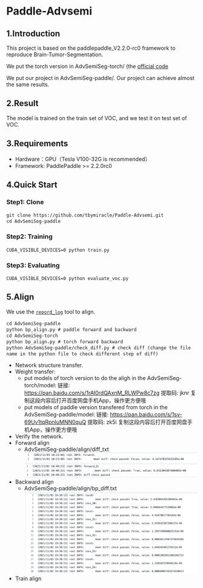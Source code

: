 # Paddle-Advsemi

## 1.Introduction
This project is based on the paddlepaddle_V2.2.0-rc0 framework to reproduce Brain-Tumor-Segmentation. 

We put the torch version in AdvSemiSeg-torch/ (the [official code](https://github.com/hfslyc/AdvSemiSeg)

We put our project in AdvSemiSeg-paddle/. Our project can achieve almost the same results. 
## 2.Result

The model is trained on the train set of VOC, and we test it on test set of VOC.

<!-- Average result in all 240 slices:

 Version | Dice Complete | Dice Core | Dice Enhancing
 ---- | ----- | -----  | -----
 keras version(official)  | 0.907  | 0.961 | 1.0
 paddle version(ours) | 0.907|  0.961 | 1.0
 
 Result in slice 113:
 
  Version | Dice Complete | Dice Core | Dice Enhancing
 ---- | ----- | -----  | -----
 keras version(official)  | 0.828  | 0.935 | 1.0
 paddle version(ours) | 0.828|  0.935 | 1.0 -->
 


## 3.Requirements

 * Hardware：GPU（Tesla V100-32G is recommended）
 * Framework:  PaddlePaddle >= 2.2.0rc0


## 4.Quick Start

### Step1: Clone

``` 
git clone https://github.com/tbymiracle/Paddle-Advsemi.git
cd AdvSemiSeg-paddle
``` 

### Step2: Training

```  
CUDA_VISIBLE_DEVICES=0 python train.py
```  
### Step3: Evaluating

```  
CUDA_VISIBLE_DEVICES=0 python evaluate_voc.py
```  

## 5.Align

We use the [`repord_log`](https://github.com/WenmuZhou/reprod_log) tool to align.


```  
cd AdvSemiSeg-paddle
python bp_align.py # paddle forward and backward
cd AdvSemiSeg-torch
python bp_align.py # torch forward backward
python AdvSemiSeg-paddle/check_diff.py # check diff (change the file name in the python file to check different step of diff)
```  

        
* Network structure transfer.
* Weight transfer:
  * put models of torch version to do the aligh in the AdvSemiSeg-torch/model: 链接: https://pan.baidu.com/s/1rAl0rdQAxnM_RLWPw8c7zg 提取码: jknr 复制这段内容后打开百度网盘手机App，操作更方便哦
  * put models of paddle version transfered from torch in the AdvSemiSeg-paddle/model: 链接: https://pan.baidu.com/s/1sv-69Uv1tqRpnIuMNN0quQ 提取码: zk5i 复制这段内容后打开百度网盘手机App，操作更方便哦
* Verify the network.
* Forward align
  * AdvSemiSeg-paddle/align/diff_txt
![avatar](https://github.com/tbymiracle/Paddle-Advsemi/blob/master/AdvSemiSeg-paddle/align/FORWARD.png)
![avatar](https://github.com/tbymiracle/Paddle-Advsemi/blob/master/AdvSemiSeg-paddle/align/FORWARD_D.png)
* Backward align
  * AdvSemiSeg-paddle/align/bp_diff.txt
![avatar](https://github.com/tbymiracle/Paddle-Advsemi/blob/master/AdvSemiSeg-paddle/align/IMAGE.png)
* Train align
